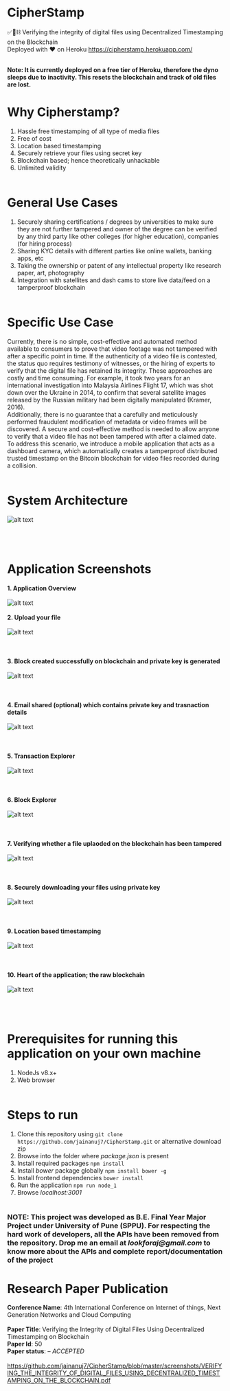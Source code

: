 # CipherStamp
✅📂⛓️ Verifying the integrity of digital files using Decentralized Timestamping on the Blockchain <br />
Deployed with ❤️ on Heroku https://cipherstamp.herokuapp.com/ <br /><br />

__Note: It is currently deployed on a free tier of Heroku, therefore the dyno sleeps due to inactivity. This resets the blockchain and track of old files are lost.__

# Why Cipherstamp?
1. Hassle free timestamping of all type of media files <br />
2. Free of cost <br />
3. Location based timestamping <br />
4. Securely retrieve your files using secret key <br />
5. Blockchain based; hence theoretically unhackable <br />
6. Unlimited validity <br /><br />

# General Use Cases
1. Securely sharing certifications / degrees by universities to make sure they are not further tampered and owner of the degree can be verified by any third party like other colleges (for higher education), companies (for hiring process) <br />
2. Sharing KYC details with different parties like online wallets, banking apps, etc <br />
3. Taking the ownership or patent of any intellectual property like research paper, art, photography <br />
4. Integration with satellites and dash cams to store live data/feed on a tamperproof blockchain <br /><br />

# Specific Use Case
Currently, there is no simple, cost-effective and automated method available to consumers to prove that video footage was not tampered with after a specific point in time. If the authenticity of a video file is contested, the status quo requires testimony of witnesses, or the hiring of experts to verify that the digital file has retained its integrity. These approaches are costly and time consuming. For example, it took two years for an international investigation into Malaysia Airlines Flight 17, which was shot down over the Ukraine in 2014, to confirm that several satellite images released by the Russian military had been digitally manipulated (Kramer, 2016). <br />
Additionally, there is no guarantee that a carefully and meticulously performed fraudulent modification of metadata or video frames will be discovered. A secure and cost-effective method is needed to allow anyone to verify that a video file has not been tampered with after a claimed date. To address this scenario, we introduce a mobile application that acts as a dashboard camera, which automatically creates a tamperproof distributed trusted timestamp on the Bitcoin blockchain for video files recorded during a collision. <br /><br />

# System Architecture
![alt text](https://github.com/jainanuj7/CipherStamp/blob/master/screenshots/0architecture.jpg) <br /><br /><br /><br />

# Application Screenshots
__1. Application Overview__ <br /><br />
![alt text](https://github.com/jainanuj7/CipherStamp/blob/master/screenshots/1overview.JPG) <br /><br />
__2. Upload your file__ <br /><br />
![alt text](https://github.com/jainanuj7/CipherStamp/blob/master/screenshots/2upload.JPG) <br /><br /><br /><br />
__3. Block created successfully on blockchain and private key is generated__ <br /><br />
![alt text](https://github.com/jainanuj7/CipherStamp/blob/master/screenshots/3upload_success.JPG) <br /><br /><br /><br />
__4. Email shared (optional) which contains private key and trasnaction details__ <br /><br />
![alt text](https://github.com/jainanuj7/CipherStamp/blob/master/screenshots/4email.JPG) <br /><br /><br /><br />
__5. Transaction Explorer__ <br /><br />
![alt text](https://github.com/jainanuj7/CipherStamp/blob/master/screenshots/5transaction_explorer.JPG) <br /><br /><br /><br />
__6. Block Explorer__ <br /><br />
![alt text](https://github.com/jainanuj7/CipherStamp/blob/master/screenshots/6block_explorer.JPG) <br /><br /><br /><br />
__7. Verifying whether a file uplaoded on the blockchain has been tampered__ <br /><br />
![alt text](https://github.com/jainanuj7/CipherStamp/blob/master/screenshots/7integrity.JPG) <br /><br /><br /><br />
__8. Securely downloading your files using private key__ <br /><br />
![alt text](https://github.com/jainanuj7/CipherStamp/blob/master/screenshots/8download.png) <br /><br /><br /><br />
__9. Location based timestamping__ <br /><br />
![alt text](https://github.com/jainanuj7/CipherStamp/blob/master/screenshots/9location.jpeg) <br /><br /><br /><br />
__10. Heart of the application; the raw blockchain__ <br /><br />
![alt text](https://github.com/jainanuj7/CipherStamp/blob/master/screenshots/10blockchain_raw.JPG) <br /><br /><br /><br />

# Prerequisites for running this application on your own machine
1. NodeJs v8.x+<br />
2. Web browser<br /><br />

# Steps to run
1. Clone this repository using ```git clone https://github.com/jainanuj7/CipherStamp.git``` or alternative download zip<br />
2. Browse into the folder where _package.json_ is present<br />
3. Install required packages ```npm install```<br />
4. Install _bower_ package globally ```npm install bower -g```<br />
5. Install frontend dependencies ```bower install```<br />
6. Run the application ```npm run node_1```<br />
7. Browse _localhost:3001_<br /><br />

### NOTE: This project was developed as B.E. Final Year Major Project under University of Pune (SPPU). For respecting the hard work of developers, all the APIs have been removed from the repository. Drop me an email at _lookforaj@gmail.com_ to know more about the APIs and complete report/documentation of the project

# Research Paper Publication

__Conference Name__: 4th International Conference on Internet of things, Next Generation Networks and Cloud Computing<br /><br />
__Paper Title__: Verifying the Integrity of Digital Files Using Decentralized Timestamping on Blockchain<br />
__Paper Id__: 50<br />
__Paper status__: – _ACCEPTED_<br /><br />
https://github.com/jainanuj7/CipherStamp/blob/master/screenshots/VERIFYING_THE_INTEGRITY_OF_DIGITAL_FILES_USING_DECENTRALIZED_TIMESTAMPING_ON_THE_BLOCKCHAIN.pdf









